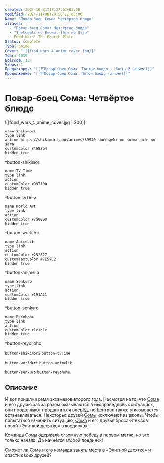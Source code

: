 ```yaml
---
created: 2024-10-31T18:27:57+03:00
modified: 2024-11-08T20:56:27+03:00
Name: "Повар-боец Сома: Четвёртое блюдо"
aliases:
  - "Повар-боец Сома: Четвёртое блюдо"
  - "Shokugeki no Souma: Shin no Sara"
  - Food Wars! The Fourth Plate
Status: complete
Type: anime
Cover: "![[food_wars_4_anime_cover.jpg]]"
Year: 2019
Episode: 12
Views: 1
Предыстория: "[[⛩️Повар-боец Сома. Третье блюдо - Часть 2 (аниме)]]"
Продолжение: "[[⛩️Повар-боец Сома. Пятое блюдо (аниме)]]"
---
```


# Повар-боец Сома: Четвёртое блюдо

![[food_wars_4_anime_cover.jpg | 300]]

```button
name Shikimori
type link
action https://shikimori.one/animes/39940-shokugeki-no-souma-shin-no-sara
customColor #4682b4
hidden true
```
^button-shikimori

```button
name TV Time
type link
action 
customColor #997f00
hidden true
```
^button-tvTime

```button
name World Art
type link
action 
customColor #7a0000
hidden true
```
^button-worldArt

```button
name AnimeLib
type link
action 
customColor #252527
customTextColor #7E57C2
hidden true
```
^button-animelib

```button
name Senkuro
type link
action 
customColor #191A21
hidden true
```
^button-senkuro

```button
name ReYohoho
type link
action 
customColor #1c1c1c
hidden true
```
^button-reyohoho



`button-shikimori` `button-tvTime`

`button-worldArt` `button-animelib`

`button-senkuro` `button-reyohoho`

## Описание

И вот пришло время экзаменов второго года. Несмотря на то, что [Сома](https://shikimori.one/characters/75216-souma-yukihira) и его друзья раз за разом оказываются в несправедливых ситуациях, они продолжают продвигаться вперёд, но Централ также отказывается останавливаться. Некоторых друзей [Сомы](https://shikimori.one/characters/75216-souma-yukihira) исключают из школы. Чтобы попытаться изменить ситуацию, [Сома](https://shikimori.one/characters/75216-souma-yukihira) и его друзья бросают вызов новой «Элитной десятке» в поединках.

Команда [Сомы](https://shikimori.one/characters/75216-souma-yukihira) одержала огромную победу в первом матче, но это только начало. Да начнётся второй поединок!

Сможет ли [Сома](https://shikimori.one/characters/75216-souma-yukihira) и его команда занять места в «Элитной десятке» и спасти своих друзей?

